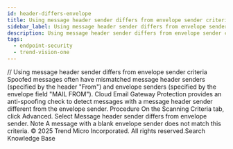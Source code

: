 ```yaml
---
id: header-differs-envelope
title: Using message header sender differs from envelope sender criteria
sidebar_label: Using message header sender differs from envelope sender criteria
description: Using message header sender differs from envelope sender criteria
tags:
  - endpoint-security
  - trend-vision-one
---
```


/*<![CDATA[*/ $('#title').html($('meta[name=map-description]').attr('content')); /*]]>*/ Using message header sender differs from envelope sender criteria Spoofed messages often have mismatched message header senders (specified by the header "From") and envelope senders (specified by the envelope field "MAIL FROM"). Cloud Email Gateway Protection provides an anti-spoofing check to detect messages with a message header sender different from the envelope sender. Procedure On the Scanning Criteria tab, click Advanced. Select Message header sender differs from envelope sender. Note A message with a blank envelope sender does not match this criteria. © 2025 Trend Micro Incorporated. All rights reserved.Search Knowledge Base